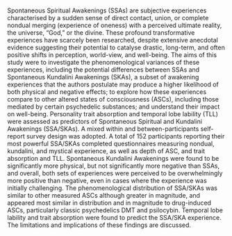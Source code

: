 #

Spontaneous Spiritual Awakenings (SSAs) are subjective experiences characterised by a sudden sense of direct contact, union, or complete nondual merging (experience of oneness) with a perceived ultimate reality, the universe, “God,” or the divine. These profound transformative experiences have scarcely been researched, despite extensive anecdotal evidence suggesting their potential to catalyse drastic, long-term, and often positive shifts in perception, world-view, and well-being. The aims of this study were to investigate the phenomenological variances of these experiences, including the potential differences between SSAs and Spontaneous Kundalini Awakenings (SKAs), a subset of awakening experiences that the authors postulate may produce a higher likelihood of both physical and negative effects; to explore how these experiences compare to other altered states of consciousness (ASCs), including those mediated by certain psychedelic substances; and understand their impact on well-being. Personality trait absorption and temporal lobe lability (TLL) were assessed as predictors of Spontaneous Spiritual and Kundalini Awakenings (SSA/SKAs). A mixed within and between-participants self-report survey design was adopted. A total of 152 participants reporting their most powerful SSA/SKAs completed questionnaires measuring nondual, kundalini, and mystical experience, as well as depth of ASC, and trait absorption and TLL. Spontaneous Kundalini Awakenings were found to be significantly more physical, but not significantly more negative than SSAs, and overall, both sets of experiences were perceived to be overwhelmingly more positive than negative, even in cases where the experience was initially challenging. The phenomenological distribution of SSA/SKAs was similar to other measured ASCs although greater in magnitude, and appeared most similar in distribution and in magnitude to drug-induced ASCs, particularly classic psychedelics DMT and psilocybin. Temporal lobe lability and trait absorption were found to predict the SSA/SKA experience. The limitations and implications of these findings are discussed.
